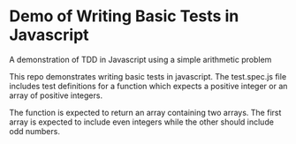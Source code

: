 # Demo of Writing Basic Tests in Javascript
A demonstration of TDD  in Javascript using a simple arithmetic problem

This repo demonstrates writing basic tests in javascript. The test.spec.js file includes test definitions for a function which expects a positive integer or an array of positive integers.

The function is expected to return an array containing two arrays. The first array is expected to include even integers while the other should include odd numbers.
